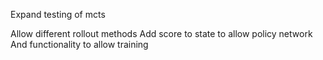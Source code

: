 
Expand testing of mcts

Allow different rollout methods
Add score to state to allow policy network
And functionality to allow training




